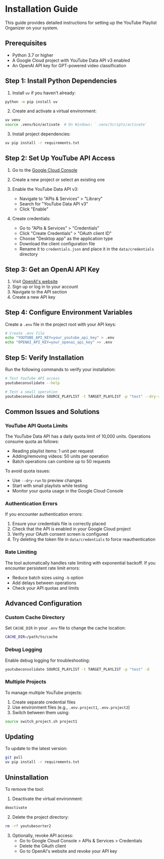 # Installation Guide

This guide provides detailed instructions for setting up the YouTube Playlist Organizer on your system.

## Prerequisites

- Python 3.7 or higher
- A Google Cloud project with YouTube Data API v3 enabled
- An OpenAI API key for GPT-powered video classification

## Step 1: Install Python Dependencies

1. Install `uv` if you haven't already:
```bash
python -m pip install uv
```

2. Create and activate a virtual environment:
```bash
uv venv
source .venv/bin/activate  # On Windows: `.venv/Scripts/activate`
```

3. Install project dependencies:
```bash
uv pip install -r requirements.txt
```

## Step 2: Set Up YouTube API Access

1. Go to the [Google Cloud Console](https://console.cloud.google.com/)
2. Create a new project or select an existing one
3. Enable the YouTube Data API v3:
   - Navigate to "APIs & Services" > "Library"
   - Search for "YouTube Data API v3"
   - Click "Enable"

4. Create credentials:
   - Go to "APIs & Services" > "Credentials"
   - Click "Create Credentials" > "OAuth client ID"
   - Choose "Desktop app" as the application type
   - Download the client configuration file
   - Rename it to `credentials.json` and place it in the `data/credentials` directory

## Step 3: Get an OpenAI API Key

1. Visit [OpenAI's website](https://platform.openai.com/)
2. Sign up or log in to your account
3. Navigate to the API section
4. Create a new API key

## Step 4: Configure Environment Variables

Create a `.env` file in the project root with your API keys:

```bash
# Create .env file
echo "YOUTUBE_API_KEY=your_youtube_api_key" > .env
echo "OPENAI_API_KEY=your_openai_api_key" >> .env
```

## Step 5: Verify Installation

Run the following commands to verify your installation:

```bash
# Test YouTube API access
youtubeconsolidate --help

# Test a small operation
youtubeconsolidate SOURCE_PLAYLIST -t TARGET_PLAYLIST -p "test" --dry-run
```

## Common Issues and Solutions

### YouTube API Quota Limits

The YouTube Data API has a daily quota limit of 10,000 units. Operations consume quota as follows:
- Reading playlist items: 1 unit per request
- Adding/removing videos: 50 units per operation
- Batch operations can combine up to 50 requests

To avoid quota issues:
- Use `--dry-run` to preview changes
- Start with small playlists while testing
- Monitor your quota usage in the Google Cloud Console

### Authentication Errors

If you encounter authentication errors:
1. Ensure your credentials file is correctly placed
2. Check that the API is enabled in your Google Cloud project
3. Verify your OAuth consent screen is configured
4. Try deleting the token file in `data/credentials` to force reauthentication

### Rate Limiting

The tool automatically handles rate limiting with exponential backoff. If you encounter persistent rate limit errors:
- Reduce batch sizes using `-b` option
- Add delays between operations
- Check your API quotas and limits

## Advanced Configuration

### Custom Cache Directory

Set `CACHE_DIR` in your `.env` file to change the cache location:
```bash
CACHE_DIR=/path/to/cache
```

### Debug Logging

Enable debug logging for troubleshooting:
```bash
youtubeconsolidate SOURCE_PLAYLIST -t TARGET_PLAYLIST -p "test" -d
```

### Multiple Projects

To manage multiple YouTube projects:
1. Create separate credential files
2. Use environment files (e.g., `.env.project1`, `.env.project2`)
3. Switch between them using:
```bash
source switch_project.sh project1
```

## Updating

To update to the latest version:

```bash
git pull
uv pip install -r requirements.txt
```

## Uninstallation

To remove the tool:

1. Deactivate the virtual environment:
```bash
deactivate
```

2. Delete the project directory:
```bash
rm -rf youtubesorter2
```

3. Optionally, revoke API access:
   - Go to Google Cloud Console > APIs & Services > Credentials
   - Delete the OAuth client
   - Go to OpenAI's website and revoke your API key 